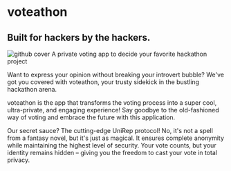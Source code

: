 # voteathon

## Built for hackers by the hackers.

![github cover](https://github.com/NicoSerranoP/voteathon/assets/16527634/338b93f1-7cd3-44e0-8771-aef726bbcf94)
A private voting app to decide your favorite hackathon project

Want to express your opinion without breaking your introvert bubble? We've got you covered with voteathon, your trusty sidekick in the bustling hackathon arena.

voteathon is the app that transforms the voting process into a super cool, ultra-private, and engaging experience! Say goodbye to the old-fashioned way of voting and embrace the future with this application.

Our secret sauce? The cutting-edge UniRep protocol! No, it's not a spell from a fantasy novel, but it's just as magical. It ensures complete anonymity while maintaining the highest level of security. Your vote counts, but your identity remains hidden – giving you the freedom to cast your vote in total privacy.
